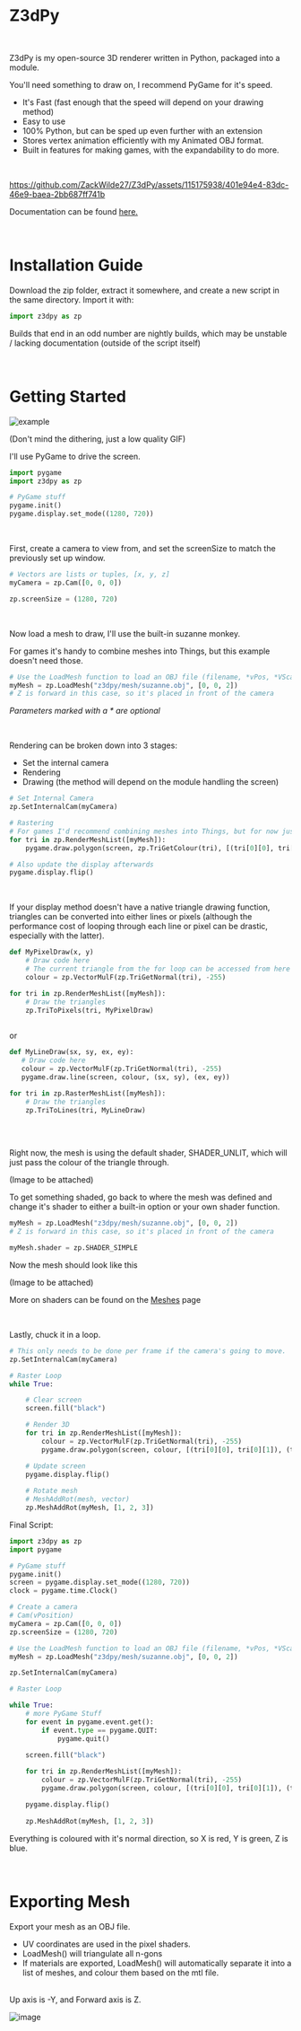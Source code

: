 # Z3dPy
<br>

Z3dPy is my open-source 3D renderer written in Python, packaged into a module.

You'll need something to draw on, I recommend PyGame for it's speed.

- It's Fast (fast enough that the speed will depend on your drawing method)
- Easy to use
- 100% Python, but can be sped up even further with an extension
- Stores vertex animation efficiently with my Animated OBJ format.
- Built in features for making games, with the expandability to do more.

<br>

https://github.com/ZackWilde27/Z3dPy/assets/115175938/401e94e4-83dc-46e9-baea-2bb687ff741b

Documentation can be found <a href="https://github.com/ZackWilde27/Z3dPy/wiki">here.</a>

<br>

# Installation Guide

Download the zip folder, extract it somewhere, and create a new script in the same directory. Import it with:
```python
import z3dpy as zp
```

Builds that end in an odd number are nightly builds, which may be unstable / lacking documentation (outside of the script itself)

<br>

# Getting Started

![example](https://github.com/ZackWilde27/Z3dPy/assets/115175938/49541f9d-d88c-491c-934f-5e22b65402b2)

(Don't mind the dithering, just a low quality GIF)

I'll use PyGame to drive the screen.</a>

```python
import pygame
import z3dpy as zp

# PyGame stuff
pygame.init()
pygame.display.set_mode((1280, 720))
```

<br>

First, create a camera to view from, and set the screenSize to match the previously set up window.

```python
# Vectors are lists or tuples, [x, y, z]
myCamera = zp.Cam([0, 0, 0])

zp.screenSize = (1280, 720)
```

<br>

Now load a mesh to draw, I'll use the built-in suzanne monkey.

For games it's handy to combine meshes into Things, but this example doesn't need those.

```python
# Use the LoadMesh function to load an OBJ file (filename, *vPos, *VScale)
myMesh = zp.LoadMesh("z3dpy/mesh/suzanne.obj", [0, 0, 2])
# Z is forward in this case, so it's placed in front of the camera
```
*Parameters marked with a * are optional*

<br>

Rendering can be broken down into 3 stages:
- Set the internal camera
- Rendering
- Drawing (the method will depend on the module handling the screen)

```python
# Set Internal Camera
zp.SetInternalCam(myCamera)

# Rastering
# For games I'd recommend combining meshes into Things, but for now just use RenderMeshList()
for tri in zp.RenderMeshList([myMesh]):
    pygame.draw.polygon(screen, zp.TriGetColour(tri), [(tri[0][0], tri[0][1]), (tri[1][0], tri[1][1]), (tri[2][0], tri[2][1])])

# Also update the display afterwards
pygame.display.flip()
```

<br>

If your display method doesn't have a native triangle drawing function, triangles can be converted into either lines or pixels (although the performance cost of looping through each line or pixel can be drastic, especially with the latter).
```python
def MyPixelDraw(x, y)
    # Draw code here
    # The current triangle from the for loop can be accessed from here
    colour = zp.VectorMulF(zp.TriGetNormal(tri), -255)

for tri in zp.RenderMeshList([myMesh]):
    # Draw the triangles
    zp.TriToPixels(tri, MyPixelDraw)
    
```

or

```python
def MyLineDraw(sx, sy, ex, ey):
   # Draw code here
   colour = zp.VectorMulF(zp.TriGetNormal(tri), -255)
   pygame.draw.line(screen, colour, (sx, sy), (ex, ey))

for tri in zp.RasterMeshList([myMesh]):
    # Draw the triangles
    zp.TriToLines(tri, MyLineDraw)
        
```

<br>

Right now, the mesh is using the default shader, SHADER_UNLIT, which will just pass the colour of the triangle through.

(Image to be attached)

To get something shaded, go back to where the mesh was defined and change it's shader to either a built-in option or your own shader function.
```python
myMesh = zp.LoadMesh("z3dpy/mesh/suzanne.obj", [0, 0, 2])
# Z is forward in this case, so it's placed in front of the camera

myMesh.shader = zp.SHADER_SIMPLE
```

Now the mesh should look like this

(Image to be attached)

More on shaders can be found on the <a href="https://github.com/ZackWilde27/Z3dPy/Meshes-0.4">Meshes</a> page

<br>

Lastly, chuck it in a loop.

```python
# This only needs to be done per frame if the camera's going to move.
zp.SetInternalCam(myCamera)

# Raster Loop
while True:

    # Clear screen
    screen.fill("black")

    # Render 3D
    for tri in zp.RenderMeshList([myMesh]):
        colour = zp.VectorMulF(zp.TriGetNormal(tri), -255)
        pygame.draw.polygon(screen, colour, [(tri[0][0], tri[0][1]), (tri[1][0], tri[1][1]), (tri[2][0], tri[2][1])])

    # Update screen
    pygame.display.flip()
    
    # Rotate mesh
    # MeshAddRot(mesh, vector)
    zp.MeshAddRot(myMesh, [1, 2, 3])
```

Final Script:

```python
import z3dpy as zp
import pygame

# PyGame stuff
pygame.init()
screen = pygame.display.set_mode((1280, 720))
clock = pygame.time.Clock()

# Create a camera
# Cam(vPosition)
myCamera = zp.Cam([0, 0, 0])
zp.screenSize = (1280, 720)

# Use the LoadMesh function to load an OBJ file (filename, *vPos, *VScale)
myMesh = zp.LoadMesh("z3dpy/mesh/suzanne.obj", [0, 0, 2])

zp.SetInternalCam(myCamera)

# Raster Loop

while True:
    # more PyGame Stuff
    for event in pygame.event.get():
        if event.type == pygame.QUIT:
            pygame.quit()

    screen.fill("black")
    
    for tri in zp.RenderMeshList([myMesh]):
        colour = zp.VectorMulF(zp.TriGetNormal(tri), -255)
        pygame.draw.polygon(screen, colour, [(tri[0][0], tri[0][1]), (tri[1][0], tri[1][1]), (tri[2][0], tri[2][1])])

    pygame.display.flip()
    
    zp.MeshAddRot(myMesh, [1, 2, 3])
```

Everything is coloured with it's normal direction, so X is red, Y is green, Z is blue.

<br>

# Exporting Mesh

Export your mesh as an OBJ file.
- UV coordinates are used in the pixel shaders.
- LoadMesh() will triangulate all n-gons
- If materials are exported, LoadMesh() will automatically separate it into a list of meshes, and colour them based on the mtl file.
<br>
Up axis is -Y, and Forward axis is Z.

![image](https://user-images.githubusercontent.com/115175938/235002154-62bb03ad-13f3-4084-b410-aa0074553865.png)

<br>
